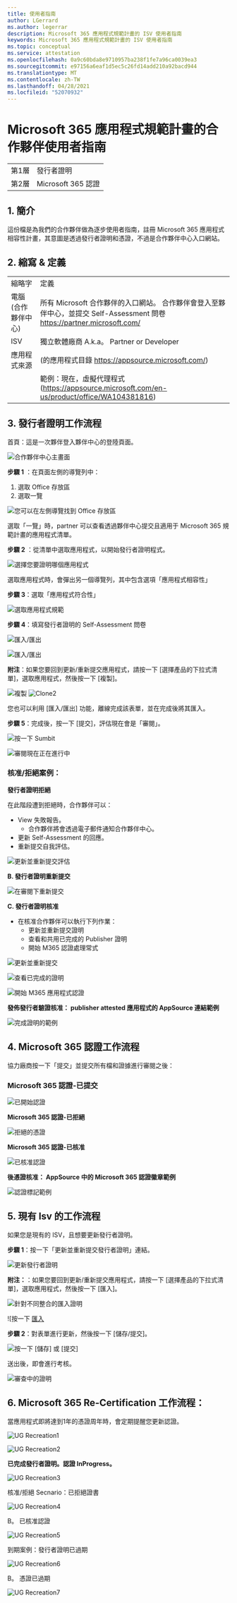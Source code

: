 ```yaml
---
title: 使用者指南
author: LGerrard
ms.author: legerrar
description: Microsoft 365 應用程式規範計畫的 ISV 使用者指南
keywords: Microsoft 365 應用程式規範計畫的 ISV 使用者指南
ms.topic: conceptual
ms.service: attestation
ms.openlocfilehash: 0a9c60bda8e9710957ba238f1fe7a96ca0039ea3
ms.sourcegitcommit: e97156a6eaf1d5ec5c26fd14add210a92bacd944
ms.translationtype: MT
ms.contentlocale: zh-TW
ms.lasthandoff: 04/28/2021
ms.locfileid: "52070932"
---
```

# <a name="partners-user-guide-for-microsoft-365-app-compliance-program"></a>Microsoft 365 應用程式規範計畫的合作夥伴使用者指南

|||
|---|---|
|第1層| 發行者證明|
|第2層| Microsoft 365 認證|

## <a name="1-overview"></a>1. 簡介
這份檔是為我們的合作夥伴做為逐步使用者指南，註冊 Microsoft 365 應用程式相容性計畫，其意圖是透過發行者證明和憑證，不過是合作夥伴中心入口網站。

## <a name="2-acronyms--definitions"></a>2. 縮寫 & 定義
| | |
|---|----|
|縮略字 | 定義 |
|電腦 (合作夥伴中心) |所有 Microsoft 合作夥伴的入口網站。 合作夥伴會登入至夥伴中心，並提交 Self-Assessment 問卷 https://partner.microsoft.com/|
|ISV|獨立軟體廠商 A.k.a。 Partner or Developer|
|應用程式來源|  (的應用程式目錄 https://appsource.microsoft.com/)
||範例：現在，虛擬代理程式 (https://appsource.microsoft.com/en-us/product/office/WA104381816)|

## <a name="3---publisher-attestation-workflow"></a>3. 發行者證明工作流程

首頁：這是一次夥伴登入夥伴中心的登陸頁面。

![合作夥伴中心主畫面](../media/Picture1.png)

**步驟 1**   ：在頁面左側的導覽列中：
1. 選取 Office 存放區
1. 選取一覽

![您可以在左側導覽找到 Office 存放區](../media/Picture2.png)

選取「一覽」時，partner 可以查看透過夥伴中心提交且適用于 Microsoft 365 規範計畫的應用程式清單。

**步驟 2** ：從清單中選取應用程式，以開始發行者證明程式。

![選擇您要證明哪個應用程式](../media/Picture3.png)

選取應用程式時，會彈出另一個導覽列，其中包含選項「應用程式相容性」

**步驟 3**：選取「應用程式符合性」

![選取應用程式規範](../media/App%20compliance%20step%203.png)

**步驟 4**：填寫發行者證明的 Self-Assessment 問卷

![匯入/匯出](../media/step4-new%20add.PNG)

![匯入/匯出](../media/NewFeature%20impExp.PNG)

**附注**：如果您要回到更新/重新提交應用程式，請按一下 [選擇產品的下拉式清單]，選取應用程式，然後按一下 [複製]。

![複製 ](../media/clone.PNG)
 ![ Clone2](../media/clone2.PNG)

您也可以利用 [匯入/匯出] 功能，離線完成該表單，並在完成後將其匯入。 

**步驟 5**：完成後，按一下 [提交]，評估現在會是「審閱」。

![按一下 Sumbit](../media/Picture8.png)

![審閱現在正在進行中](../media/Picture9.png)

### <a name="approvereject-scenarios"></a>核准/拒絕案例：

**發行者證明拒絕**

在此階段遭到拒絕時，合作夥伴可以：
-   View 失敗報告。
    - 合作夥伴將會透過電子郵件通知合作夥伴中心。
-   更新 Self-Assessment 的回應。
-   重新提交自我評估。

![更新並重新提交評估](../media/Picture10.png)

**B. 發行者證明重新提交**

![在審閱下重新提交](../media/PA%20resubmission.png)

**C. 發行者證明核准**

-   在核准合作夥伴可以執行下列作業：
    - 更新並重新提交證明
    - 查看和共用已完成的 Publisher 證明
    - 開始 M365 認證處理常式

![更新並重新提交](../media/AttestApproval.PNG)

![查看已完成的證明 ](../media/PA%20approval%202.png)

![開始 M365 應用程式認證](../media/PA%20approval%203.png)

**發佈發行者驗證核准： publisher attested 應用程式的 AppSource 連結範例**

![完成證明的範例](../media/Example%20to%20attested%20apps.png)

## <a name="4-microsoft-365-certification-workflow"></a>4. Microsoft 365 認證工作流程

協力廠商按一下「提交」並提交所有檔和證據進行審閱之後： 

### <a name="microsoft-365-certification---submitted"></a>Microsoft 365 認證-已提交

![已開始認證](../media/certification%201.png)

**Microsoft 365 認證-已拒絕**

![拒絕的憑證](../media/certification%20rejected.png)

**Microsoft 365 認證-已核准**

![已核准認證](../media/certification%20approved.png)

**後憑證核准： AppSource 中的 Microsoft 365 認證徽章範例**

![認證標記範例](../media/post%20certification%20badge.png)

## <a name="5-workflow-for-existing-isvs"></a>5. 現有 Isv 的工作流程

如果您是現有的 ISV，且想要更新發行者證明。

**步驟 1**：按一下「更新並重新提交發行者證明」連結。

![更新發行者證明 ](../media/existing%20isv%201.png)

**附注：**：如果您要回到更新/重新提交應用程式，請按一下 [選擇產品的下拉式清單]，選取應用程式，然後按一下 [匯入]。

![針對不同整合的匯入證明](../media/M365%20App%20compliance.png)

![按一下 [匯入](../media/M365%20App%20compliance1.png)

**步驟 2**：對表單進行更新，然後按一下 [儲存/提交]。

![按一下 [儲存] 或 [提交]](../media/existing%20isv%202.png)

送出後，即會進行考核。

![審查中的證明](../media/existing%20isv%203.png)

## <a name="6---microsoft-365-re-certification-workflow"></a>6. Microsoft 365 Re-Certification 工作流程：

當應用程式即將達到1年的憑證周年時，會定期提醒您更新認證。

![UG Recreation1](../media/UG%20Recreation%201.png)

![UG Recreation2](../media/UG%20Recreation%202.png)

**已完成發行者證明。認證 InProgress。**

![UG Recreation3](../media/UG%20Recreation%203.PNG)

核准/拒絕 Secnario：已拒絕證書

![UG Recreation4](../media/UG%20Recreation%204.PNG)

B。 已核准認證

![UG Recreation5](../media/UG%20Recreation%205.PNG)

到期案例：發行者證明已過期

![UG Recreation6](../media/UG%20Recreation%206.PNG)

B。 憑證已過期

![UG Recreation7](../media/UG%20Recreation%207.PNG)


